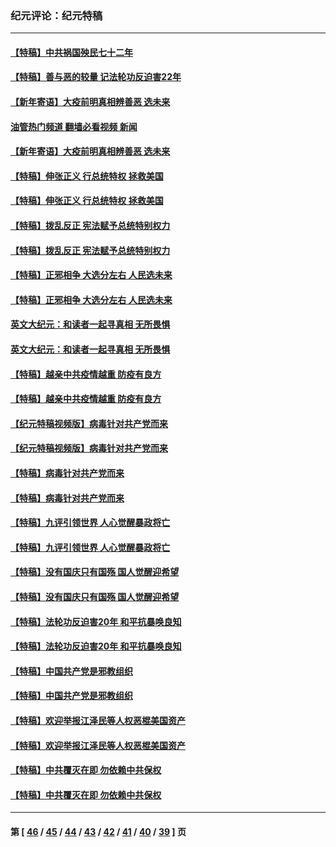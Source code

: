 ### 纪元评论：纪元特稿
---
#### [【特稿】中共祸国殃民七十二年](../../pages/nsc424/n13272607.md?02010330) 
#### [【特稿】善与恶的较量 记法轮功反迫害22年](../../pages/nsc424/n13086597.md?02010330) 
#### [【新年寄语】大疫前明真相辨善恶 选未来](../../pages/nsc424/n12660855.md?02010330) 
#### [油管热门频道 翻墙必看视频 新闻](ok?02010330)
#### [【新年寄语】大疫前明真相辨善恶 选未来](../../pages/nsc424/n12660855.md?02010330) 
#### [【特稿】伸张正义 行总统特权 拯救美国](../../pages/nsc424/n12616806.md?02010330) 
#### [【特稿】伸张正义 行总统特权 拯救美国](../../pages/nsc424/n12616806.md?02010330) 
#### [【特稿】拨乱反正 宪法赋予总统特别权力](../../pages/nsc424/n12598306.md?02010330) 
#### [【特稿】拨乱反正 宪法赋予总统特别权力](../../pages/nsc424/n12598306.md?02010330) 
#### [【特稿】正邪相争 大选分左右 人民选未来](../../pages/nsc424/n12545208.md?02010330) 
#### [【特稿】正邪相争 大选分左右 人民选未来](../../pages/nsc424/n12545208.md?02010330) 
#### [英文大纪元：和读者一起寻真相 无所畏惧](../../pages/nsc424/n12542027.md?02010330) 
#### [英文大纪元：和读者一起寻真相 无所畏惧](../../pages/nsc424/n12542027.md?02010330) 
#### [【特稿】越亲中共疫情越重 防疫有良方](../../pages/nsc424/n12042989.md?02010330) 
#### [【特稿】越亲中共疫情越重 防疫有良方](../../pages/nsc424/n12042989.md?02010330) 
#### [【纪元特稿视频版】病毒针对共产党而来](../../pages/nsc424/n11977328.md?02010330) 
#### [【纪元特稿视频版】病毒针对共产党而来](../../pages/nsc424/n11977328.md?02010330) 
#### [【特稿】病毒针对共产党而来](../../pages/nsc424/n11928818.md?02010330) 
#### [【特稿】病毒针对共产党而来](../../pages/nsc424/n11928818.md?02010330) 
#### [【特稿】九评引领世界 人心觉醒暴政将亡](../../pages/nsc424/n11660496.md?02010330) 
#### [【特稿】九评引领世界 人心觉醒暴政将亡](../../pages/nsc424/n11660496.md?02010330) 
#### [【特稿】没有国庆只有国殇 国人觉醒迎希望](../../pages/nsc424/n11549354.md?02010330) 
#### [【特稿】没有国庆只有国殇 国人觉醒迎希望](../../pages/nsc424/n11549354.md?02010330) 
#### [【特稿】法轮功反迫害20年 和平抗暴唤良知](../../pages/nsc424/n11389135.md?02010330) 
#### [【特稿】法轮功反迫害20年 和平抗暴唤良知](../../pages/nsc424/n11389135.md?02010330) 
#### [【特稿】中国共产党是邪教组织](../../pages/nsc424/n11355551.md?02010330) 
#### [【特稿】中国共产党是邪教组织](../../pages/nsc424/n11355551.md?02010330) 
#### [【特稿】欢迎举报江泽民等人权恶棍美国资产](../../pages/nsc424/n11303040.md?02010330) 
#### [【特稿】欢迎举报江泽民等人权恶棍美国资产](../../pages/nsc424/n11303040.md?02010330) 
#### [【特稿】中共覆灭在即 勿依赖中共保权](../../pages/nsc424/n11278510.md?02010330) 
#### [【特稿】中共覆灭在即 勿依赖中共保权](../../pages/nsc424/n11278510.md?02010330) 

---
#### 第 [ [46](./46.md?02010330) / [45](./45.md?02010330) / [44](./44.md?02010330) / [43](./43.md?02010330) / [42](./42.md?02010330) / [41](./41.md?02010330) / [40](./40.md?02010330) / [39](./39.md?02010330) ] 页

